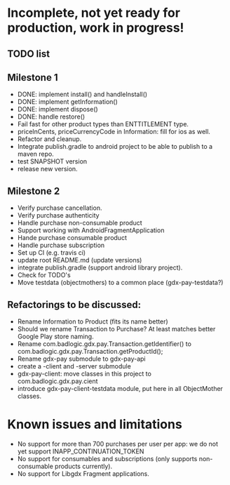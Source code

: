 # Incomplete, not yet ready for production, work in progress!

## TODO list

## Milestone 1

* DONE: implement install() and handleInstall()
* DONE: implement getInformation()
* DONE: implement dispose()
* DONE: handle restore()
* Fail fast for other product types than ENTTITLEMENT type.
* priceInCents, priceCurrencyCode in Information: fill for ios as well.
* Refactor and cleanup.
* Integrate publish.gradle to android project to be able to publish to a maven repo.
* test SNAPSHOT version
* release new version.


## Milestone 2
* Verify purchase cancellation.
* Verify purchase authenticity
* Handle purchase non-consumable product
* Support working with AndroidFragmentApplication
* Hande purchase consumable product
* Handle purchase subscription
* Set up CI (e.g. travis ci)
* update root README.md (update versions)
* integrate publish.gradle (support android library project).
* Check for TODO's
* Move testdata (objectmothers) to a common place (gdx-pay-testdata?)

## Refactorings to be discussed:

* Rename Information to Product (fits its name better)
* Should we rename Transaction to Purchase? At least matches better Google Play store naming.
* Rename com.badlogic.gdx.pay.Transaction.getIdentifier() to com.badlogic.gdx.pay.Transaction.getProductId();
* Rename gdx-pay submodule to gdx-pay-api
* create a -client and -server submodule
* gdx-pay-client: move classes in this project to com.badlogic.gdx.pay.cient
* introduce gdx-pay-client-testdata module, put here in all ObjectMother classes.

# Known issues and limitations

* No support for more than 700 purchases per user per app: we do not yet support INAPP_CONTINUATION_TOKEN	
* No support for consumables and subscriptions (only supports non-consumable products currently).
* No support for Libgdx Fragment applications.